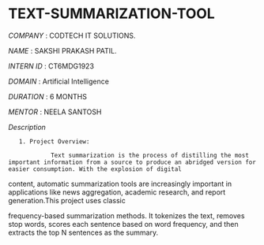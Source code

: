 # TEXT-SUMMARIZATION-TOOL

*COMPANY* : CODTECH IT SOLUTIONS.

*NAME* : SAKSHI PRAKASH PATIL.

*INTERN ID* : CT6MDG1923

*DOMAIN* : Artificial Intelligence

*DURATION* : 6 MONTHS

*MENTOR* : NEELA SANTOSH
 
*Description*

       1. Project Overview:
       
                Text summarization is the process of distilling the most important information from a source to produce an abridged version for easier consumption. With the explosion of digital 
                
content, automatic summarization tools are increasingly important in applications like news aggregation, academic research, and report generation.This project uses classic 
                
frequency-based summarization methods. It tokenizes the text, removes stop words, scores each sentence based on word frequency, and then extracts the top N sentences as the summary.

